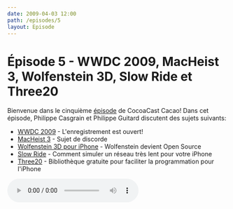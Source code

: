 ```yaml
---
date: 2009-04-03 12:00
path: /episodes/5
layout: Episode
---
```

# Épisode 5 - WWDC 2009, MacHeist 3, Wolfenstein 3D, Slow Ride et Three20
<p>Bienvenue dans le cinquième <a href="https://archive.org/download/cacaocast/cacaocast_5.mp3" title="CocoaCast Cacao Episode 5">épisode</a> de CocoaCast Cacao! Dans cet épisode, Philippe Casgrain et Philippe Guitard discutent des sujets suivants:</p>
<ul><li><a href="http://developer.apple.com/WWDC" title="WWDC 2009">WWDC 2009</a> - L'enregistrement est ouvert!</li>
<li><a href="http://www.macheist.com/" title="MacHeist 3">MacHeist 3</a> - Sujet de discorde</li>
<li><a href="http://www.idsoftware.com/wolfenstein3dclassic" title="Wolfenstein 3D pour iPhone">Wolfenstein 3D pour iPhone</a> - Wolfenstein devient Open Source</li>
<li><a href="http://furbo.org/2009/03/24/slow-ride-make-it-easy" title="Slow Ride">Slow Ride</a> - Comment simuler un réseau très lent pour votre iPhone</li>
<li><a href="http://github.com/joehewitt/three20/tree/master" title="Three20">Three20</a> - Bibliothèque gratuite pour faciliter la programmation pour l'iPhone</li>
</ul>
<p><audio controls><source src="https://archive.org/download/cacaocast/cacaocast_5.mp3" type="audio/mpeg"><source src="https://archive.org/download/cacaocast/cacaocast_5.mp3" type="audio/mp4">Votre navigateur ne supporte pas l'élément audio / Your browser does not support the audio element.</audio></p>
